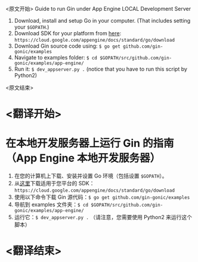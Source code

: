 
<原文开始>
Guide to run Gin under App Engine LOCAL Development Server

1. Download, install and setup Go in your computer. (That includes setting your `$GOPATH`.)
2. Download SDK for your platform from [here](https://cloud.google.com/appengine/docs/standard/go/download): `https://cloud.google.com/appengine/docs/standard/go/download`
3. Download Gin source code using: `$ go get github.com/gin-gonic/examples`
4. Navigate to examples folder: `$ cd $GOPATH/src/github.com/gin-gonic/examples/app-engine/`
5. Run it: `$ dev_appserver.py .` (notice that you have to run this script by Python2)


<原文结束>

# <翻译开始>
# 在本地开发服务器上运行 Gin 的指南（App Engine 本地开发服务器）

1. 在您的计算机上下载、安装并设置 Go 环境（包括设置 `$GOPATH`）。
2. 从[这里](https://cloud.google.com/appengine/docs/standard/go/download)下载适用于您平台的 SDK：`https://cloud.google.com/appengine/docs/standard/go/download`
3. 使用以下命令下载 Gin 源代码：`$ go get github.com/gin-gonic/examples`
4. 导航到 examples 文件夹：`$ cd $GOPATH/src/github.com/gin-gonic/examples/app-engine/`
5. 运行它：`$ dev_appserver.py .` （请注意，您需要使用 Python2 来运行这个脚本）

# <翻译结束>

